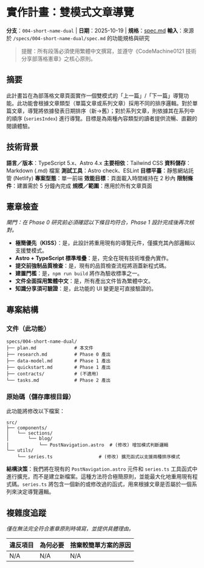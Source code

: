 # 實作計畫：雙模式文章導覽

**分支**：`004-short-name-dual` | **日期**：2025-10-19 | **規格**：[spec.md](./spec.md)
**輸入**：來源於 `/specs/004-short-name-dual/spec.md` 的功能規格與研究

> 提醒：所有段落必須使用繁體中文撰寫，並遵守《CodeMachine0121 技術分享部落格憲章》之核心原則。

## 摘要

此計畫旨在為部落格文章頁面實作一個雙模式的「上一篇」/「下一篇」導覽功能。此功能會根據文章類型（單篇文章或系列文章）採用不同的排序邏輯。對於單篇文章，導覽將依據發表日期排序（新→舊）；對於系列文章，則依據其在系列中的順序 (`seriesIndex`) 進行導覽。目標是為兩種內容類型的讀者提供流暢、直觀的閱讀體驗。

## 技術背景

**語言／版本**：TypeScript 5.x、Astro 4.x
**主要相依**：Tailwind CSS
**資料儲存**：Markdown (.md) 檔案
**測試工具**：Astro check、ESLint
**目標平臺**：靜態網站託管 (Netlify)
**專案型態**：單一前端
**效能目標**：頁面載入時間維持在 2 秒內
**限制條件**：建置需於 5 分鐘內完成
**規模／範圍**：應用於所有文章頁面

## 憲章檢查

*閘門：在 Phase 0 研究前必須確認以下條目均符合，Phase 1 設計完成後再次核對。*

- **極簡優先（KISS）**：是，此設計將重用現有的導覽元件，僅擴充其內部邏輯以支援雙模式。
- **Astro + TypeScript 標準堆疊**：是，完全在現有技術堆疊內實作。
- **提交前強制品質檢查**：是，現有的品質檢查流程將涵蓋新程式碼。
- **建置門檻**：是，`npm run build` 將作為驗收標準之一。
- **文件全面採用繁體中文**：是，所有產出文件皆為繁體中文。
- **知識分享須可驗證**：是，此功能的 UI 變更是可直接驗證的。

## 專案結構

### 文件（此功能）

```
specs/004-short-name-dual/
├── plan.md              # 本文件
├── research.md          # Phase 0 產出
├── data-model.md        # Phase 1 產出
├── quickstart.md        # Phase 1 產出
├── contracts/           # (不適用)
└── tasks.md             # Phase 2 產出
```

### 原始碼（儲存庫根目錄）

此功能將修改以下檔案：

```
src/
├── components/
│   └── sections/
│       └── blog/
│           └── PostNavigation.astro  # (修改) 增加模式判斷邏輯
└── utils/
    └── series.ts                 # (修改) 擴充函式以支援兩種排序模式
```

**結構決策**：我們將在現有的 `PostNavigation.astro` 元件和 `series.ts` 工具函式中進行擴充，而不是建立新檔案。這種方法符合極簡原則，並能最大化地重用現有程式碼。`series.ts` 將包含一個新的或修改過的函式，用來根據文章是否屬於一個系列來決定導覽邏輯。

## 複雜度追蹤

*僅在無法完全符合憲章原則時填寫，並提供具體理由。*

| 違反項目 | 為何必要 | 捨棄較簡單方案的原因 |
|----------|----------|----------------------|
| N/A      | N/A      | N/A                  |